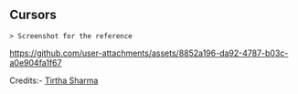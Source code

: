 ## Cursors

    > Screenshot for the reference

https://github.com/user-attachments/assets/8852a196-da92-4787-b03c-a0e904fa1f67


Credits:- [Tirtha Sharma](https://github.com/genze121 "Tirtha Sharma")
